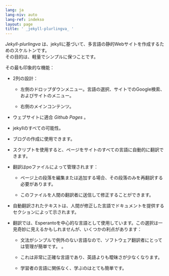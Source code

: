 ```yaml
---
lang: ja
lang-niv: auto
lang-ref: indekso
layout: page
title: ' _jekyll-plurlingva_ '
---
```


 _Jekyll-plurlingva_ は、jekyllに基づいて、多言語の静的Webサイトを作成するためのスケルトンです。  
その目的は、軽量でシンプルに保つことです。

その最も印象的な機能：

 * 2列の設計：


   * 左側のドロップダウンメニュー。言語の選択、サイトでのGoogle検索、およびサイトのメニュー。


   * 右側のメインコンテンツ。


 * ウェブサイトに適合 _Github Pages_ 。


 * jekyllのすべての可能性。


 * ブログの作成に使用できます。


 * スクリプトを使用すると、ページをサイトのすべての言語に自動的に翻訳できます。


 * 翻訳はpoファイルによって管理されます：


   * ページ上の段落を編集または追加する場合、その段落のみを再翻訳する必要があります。


   * このファイルを人間の翻訳者に送信して修正することができます。


 * 自動翻訳されたテキストは、人間が修正した言語でドキュメントを提供するセクションによって示されます。


 * 翻訳では、Esperantoを中心的な言語として使用しています。この選択は一見奇妙に見えるかもしれませんが、いくつかの利点があります：


   * 文法がシンプルで例外のない言語なので、ソフトウェア翻訳者にとっては管理が簡単です。 。


   * これは非常に正確な言語であり、英語よりも曖昧さが少なくなります。


   * 学習者の言語に関係なく、学ぶのはとても簡単です。




